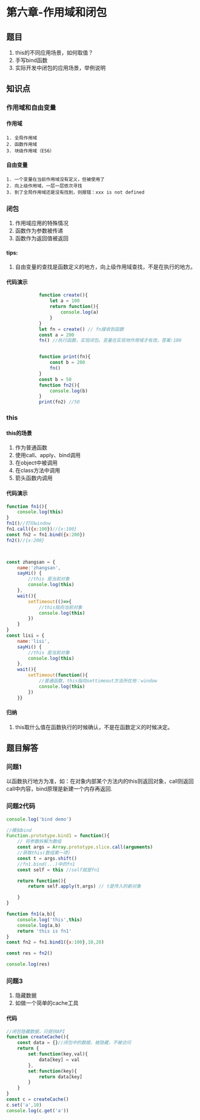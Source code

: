 # 第六章-作用域和闭包
## 题目
1. this的不同应用场景，如何取值？  
2. 手写bind函数  
3. 实际开发中闭包的应用场景，举例说明

## 知识点
### 作用域和自由变量
#### 作用域  
    1. 全局作用域  
    2. 函数作用域  
    3. 块级作用域（ES6）  
#### 自由变量
    1. 一个变量在当前作用域没有定义，但被使用了  
    2. 向上级作用域，一层一层依次寻找  
    3. 到了全局作用域还是没有找到，则报错：xxx is not defined
### 闭包 
1. 作用域应用的特殊情况
2. 函数作为参数被传递
3. 函数作为返回值被返回
#### tips:
1. 自由变量的查找是函数定义的地方，向上级作用域查找，不是在执行的地方。
#### 代码演示
```js
            function create(){
                let a = 100
                return function(){
                    console.log(a)
                }
            }
            let fn = create() // fn接收到函数
            const a = 200
            fn() //执行函数，实现闭包。变量在实现地作用域才有效。答案:100


            function print(fn){
                const b = 200
                fn()
            }
            const b = 50
            function fn2(){
                console.log(b)
            }
            print(fn2) //50
```
### this
#### this的场景
1. 作为普通函数
2. 使用call、apply、bind调用
3. 在object中被调用
4. 在class方法中调用
5. 箭头函数内调用
#### 代码演示
```js
function fn1(){
    console.log(this)
}
fn1()//打印window
fn1.call({x:100})//{x:100}
const fn2 = fn1.bind({x:200})
fn2()//{x:200}



const zhangsan = {
    name:'zhangsan',
    sayHi() {
        //this 是当前对象
        console.log(this)
    },
    wait(){
        setTimeout(()=>{
            //this指向当前对象
            console.log(this)
        })
    }
}
const lisi = {
    name:'lisi',
    sayHi() {
        //this 是当前对象
        console.log(this)
    },
    wait(){
        setTimeout(function(){
            //普通函数，this指向settimeout方法所在地：window
            console.log(this)
        })
    }}
```
#### 归纳
1. this取什么值在函数执行的时候确认，不是在函数定义的时候决定。

## 题目解答
### 问题1
以函数执行地方为准，如：在对象内部某个方法内的this则返回对象，call则返回call中内容，bind原理是新建一个内存再返回.
### 问题2代码
```js
console.log('bind demo')

//模拟bind
Function.prototype.bind1 = function(){
    // 将参数拆解为数组
    const args = Array.prototype.slice.call(arguments)
    //获取this(数组第一项)
    const t = args.shift()
    //fn1.bind(...)中的fn1
    const self = this //self就是fn1

    return function(){
        return self.apply(t,args) // t是传入的新对象

    }
}

function fn1(a,b){
    console.log('this',this)
    console.log(a,b)
    return 'this is fn1'
}
const fn2 = fn1.bind1({x:100},10,20)

const res = fn2()

console.log(res)
```
### 问题3
1. 隐藏数据
2. 如做一个简单的cache工具
#### 代码
```js
//闭包隐藏数据，只提供API
function createCache(){
    const data = {}//闭包中的数据，被隐藏，不被访问
    return {
        set:function(key,val){
            data[key] = val
        },
        set:function(key){
            return data[key]
        }
    }
}
const c = createCache()
c.set('a',10)
console.log(c.get('a'))
```